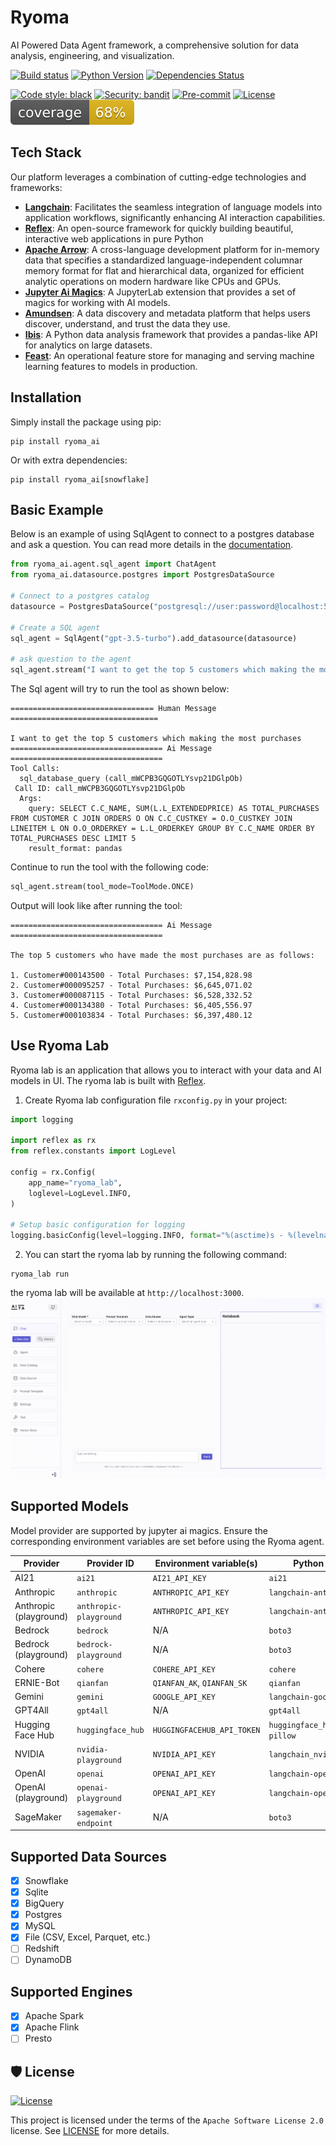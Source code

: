 # Ryoma
AI Powered Data Agent framework, a comprehensive solution for data analysis, engineering, and visualization. 


[![Build status](https://github.com/project-ryoma/ryoma/workflows/build/badge.svg)](https://github.com/project-ryoma/ryoma/actions/workflows/build.yml?query=workflow%3Abuild)
[![Python Version](https://img.shields.io/pypi/pyversions/ryoma.svg)](https://pypi.org/project/ryoma/)
[![Dependencies Status](https://img.shields.io/badge/dependencies-up%20to%20date-brightgreen.svg)](https://github.com/project-ryoma/ryoma/pulls?utf8=%E2%9C%93&q=is%3Apr%20author%3Aapp%2Fdependabot)

[![Code style: black](https://img.shields.io/badge/code%20style-black-000000.svg)](https://github.com/psf/black)
[![Security: bandit](https://img.shields.io/badge/security-bandit-green.svg)](https://github.com/PyCQA/bandit)
[![Pre-commit](https://img.shields.io/badge/pre--commit-enabled-brightgreen?logo=pre-commit&logoColor=white)](https://github.com/project-ryoma/ryoma/blob/main/.pre-commit-config.yaml)
[![License](https://img.shields.io/github/license/project-ryoma/ryoma)](https://github.com/project-ryoma/ryoma/blob/main/LICENSE)
[![Coverage Report](assets/images/coverage.svg)](https://github.com/project-ryoma/ryoma/blob/main/assets/images/coverage.svg)


## Tech Stack

Our platform leverages a combination of cutting-edge technologies and frameworks:

- **[Langchain](https://www.langchain.com/)**: Facilitates the seamless integration of language models into application workflows, significantly enhancing AI interaction capabilities.
- **[Reflex](https://reflex.dev/)**: An open-source framework for quickly building beautiful, interactive web applications in pure Python
- **[Apache Arrow](https://arrow.apache.org/)**: A cross-language development platform for in-memory data that specifies a standardized language-independent columnar memory format for flat and hierarchical data, organized for efficient analytic operations on modern hardware like CPUs and GPUs.
- **[Jupyter Ai Magics](https://github.com/jupyterlab/jupyter-ai)**: A JupyterLab extension that provides a set of magics for working with AI models.
- **[Amundsen](https://www.amundsen.io/)**: A data discovery and metadata platform that helps users discover, understand, and trust the data they use.
- **[Ibis](https://ibis-project.org/)**: A Python data analysis framework that provides a pandas-like API for analytics on large datasets.
- **[Feast](https://feast.dev/)**: An operational feature store for managing and serving machine learning features to models in production.

## Installation
Simply install the package using pip:

```shell
pip install ryoma_ai
```
Or with extra dependencies:

```shell
pip install ryoma_ai[snowflake]
```

## Basic Example
Below is an example of using SqlAgent to connect to a postgres database and ask a question.
You can read more details in the [documentation](https://project-ryoma.github.io/ryoma/).

```python
from ryoma_ai.agent.sql_agent import ChatAgent
from ryoma_ai.datasource.postgres import PostgresDataSource

# Connect to a postgres catalog
datasource = PostgresDataSource("postgresql://user:password@localhost:5432/dbname")

# Create a SQL agent
sql_agent = SqlAgent("gpt-3.5-turbo").add_datasource(datasource)

# ask question to the agent
sql_agent.stream("I want to get the top 5 customers which making the most purchases", display=True)
```

The Sql agent will try to run the tool as shown below:
```text
================================ Human Message =================================

I want to get the top 5 customers which making the most purchases
================================== Ai Message ==================================
Tool Calls:
  sql_database_query (call_mWCPB3GQGOTLYsvp21DGlpOb)
 Call ID: call_mWCPB3GQGOTLYsvp21DGlpOb
  Args:
    query: SELECT C.C_NAME, SUM(L.L_EXTENDEDPRICE) AS TOTAL_PURCHASES FROM CUSTOMER C JOIN ORDERS O ON C.C_CUSTKEY = O.O_CUSTKEY JOIN LINEITEM L ON O.O_ORDERKEY = L.L_ORDERKEY GROUP BY C.C_NAME ORDER BY TOTAL_PURCHASES DESC LIMIT 5
    result_format: pandas
```
Continue to run the tool with the following code:
```python
sql_agent.stream(tool_mode=ToolMode.ONCE)
```
Output will look like after running the tool:
```text
================================== Ai Message ==================================

The top 5 customers who have made the most purchases are as follows:

1. Customer#000143500 - Total Purchases: $7,154,828.98
2. Customer#000095257 - Total Purchases: $6,645,071.02
3. Customer#000087115 - Total Purchases: $6,528,332.52
4. Customer#000134380 - Total Purchases: $6,405,556.97
5. Customer#000103834 - Total Purchases: $6,397,480.12
```

## Use Ryoma Lab
Ryoma lab is an application that allows you to interact with your data and AI models in UI.
The ryoma lab is built with [Reflex](https://reflex.dev/).

1. Create Ryoma lab configuration file `rxconfig.py` in your project:
```python
import logging

import reflex as rx
from reflex.constants import LogLevel

config = rx.Config(
    app_name="ryoma_lab",
    loglevel=LogLevel.INFO,
)

# Setup basic configuration for logging
logging.basicConfig(level=logging.INFO, format="%(asctime)s - %(levelname)s - %(message)s")
```

2. You can start the ryoma lab by running the following command:
```shell
ryoma_lab run
```
the ryoma lab will be available at `http://localhost:3000`.
![ui.png](assets%2Fui.png)

## Supported Models
Model provider are supported by jupyter ai magics. Ensure the corresponding environment variables are set before using the Ryoma agent.

| Provider            | Provider ID          | Environment variable(s)    | Python package(s)               |
|---------------------|----------------------|----------------------------|---------------------------------|
| AI21                | `ai21`               | `AI21_API_KEY`             | `ai21`                          |
| Anthropic           | `anthropic`          | `ANTHROPIC_API_KEY`        | `langchain-anthropic`           |
| Anthropic (playground)    | `anthropic-playground`     | `ANTHROPIC_API_KEY`        | `langchain-anthropic`           |
| Bedrock             | `bedrock`            | N/A                        | `boto3`                         |
| Bedrock (playground)      | `bedrock-playground`       | N/A                        | `boto3`                         |
| Cohere              | `cohere`             | `COHERE_API_KEY`           | `cohere`                        |
| ERNIE-Bot           | `qianfan`            | `QIANFAN_AK`, `QIANFAN_SK` | `qianfan`                       |
| Gemini              | `gemini`             | `GOOGLE_API_KEY`           | `langchain-google-genai`        |
| GPT4All             | `gpt4all`            | N/A                        | `gpt4all`                       |
| Hugging Face Hub    | `huggingface_hub`    | `HUGGINGFACEHUB_API_TOKEN` | `huggingface_hub`, `ipywidgets`, `pillow` |
| NVIDIA              | `nvidia-playground`        | `NVIDIA_API_KEY`           | `langchain_nvidia_ai_endpoints` |
| OpenAI              | `openai`             | `OPENAI_API_KEY`           | `langchain-openai`              |
| OpenAI (playground)       | `openai-playground`        | `OPENAI_API_KEY`           | `langchain-openai`              |
| SageMaker           | `sagemaker-endpoint` | N/A                        | `boto3`                         |

## Supported Data Sources
- [x] Snowflake
- [x] Sqlite
- [x] BigQuery
- [x] Postgres
- [x] MySQL
- [x] File (CSV, Excel, Parquet, etc.)
- [ ] Redshift
- [ ] DynamoDB

## Supported Engines
- [x] Apache Spark
- [x] Apache Flink
- [ ] Presto

## 🛡 License

[![License](https://img.shields.io/github/license/project-ryoma/ryoma)](https://github.com/project-ryoma/ryoma/blob/main/LICENSE)

This project is licensed under the terms of the `Apache Software License 2.0` license. See [LICENSE](https://github.com/ryoma/ryoma/blob/master/LICENSE) for more details.

